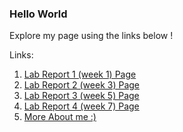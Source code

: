 ### **Hello World**
Explore my page using the links below !

 Links:    
1. [Lab Report 1 (week 1) Page](https://mannat-gill.github.io/cse15l-lab-reports/lab-report-1-week-0.html)
2. [Lab Report 2 (week 3) Page](https://mannat-gill.github.io/cse15l-lab-reports/lab-report-2-week-3.html)
3. [Lab Report 3 (week 5) Page](https://mannat-gill.github.io/cse15l-lab-reports/lab-report-3-week-5.html)
4. [Lab Report 4 (week 7) Page](https://mannat-gill.github.io/cse15l-lab-reports/lab-report-4-week-7.html)
5. [ More About me :)](https://mannat-gill.github.io/cse15l-lab-reports/trial.html)

